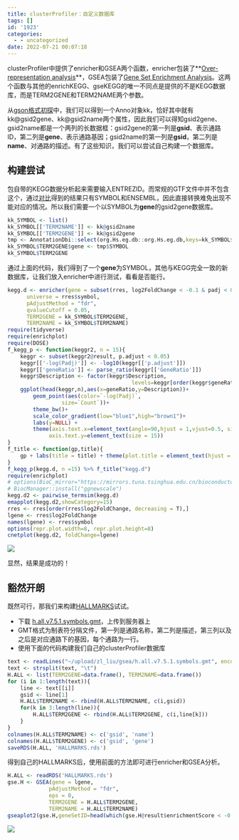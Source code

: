 ```yaml
---
title: clusterProfiler：自定义数据库
tags: []
id: '1923'
categories:
  - - uncategorized
date: 2022-07-21 00:07:18
---
```


clusterProfiler中提供了enricher和GSEA两个函数，enricher包装了**[Over-representation analysis](https://zhuanlan.zhihu.com/p/453991735)**，GSEA包装了[Gene Set Enrichment Analysis](https://www.jianshu.com/p/48d1e043fb63)。这两个函数与其他的enrichKEGG、gseKEGG的唯一不同点是提供的不是KEGG数据库，而是TERM2GENE和TERM2NAME两个参数。

从[gson格式初探](https://occdn.limour.top/2126.html)中，我们可以得到一个Anno对象kk，恰好其中就有kk@gsid2gene、kk@gsid2name两个属性，因此我们可以得知gsid2gene、gsid2name都是一个两列的长数据框：gsid2gene的第一列是**gsid**、表示通路ID，第二列是**gene**、表示通路基因；gsid2name的第一列是**gsid**，第二列是****name****、对通路的描述。有了这些知识，我们可以尝试自己构建一个数据库。

## 构建尝试

包自带的KEGG数据分析起来需要输入ENTREZID。而常规的GTF文件中并不包含这个，通过[对比](https://occdn.limour.top/1934.html)得到的结果只有SYMBOL和ENSEMBL，因此直接转换难免出现不能对应的情况。所以我们需要一个以SYMBOL为**gene**的gsid2gene数据库。

```R
kk_SYMBOL <- list()
kk_SYMBOL[['TERM2NAME']] <- kk@gsid2name
kk_SYMBOL[['TERM2GENE']] <- kk@gsid2gene
tmp <- AnnotationDbi::select(org.Hs.eg.db::org.Hs.eg.db,keys=kk_SYMBOL$TERM2GENE$gene,columns='SYMBOL', keytype='ENTREZID')
kk_SYMBOL$TERM2GENE$gene <- tmp$SYMBOL
kk_SYMBOL$TERM2GENE
```

通过上面的代码，我们得到了一个**gene**为SYMBOL，其他与KEGG完全一致的新数据库，让我们放入enricher中进行测试，看看是否能行。

```R
kegg.d <- enricher(gene = subset(rres, log2FoldChange < -0.1 & padj < 0.05)$symbol,
      universe = rres$symbol,
      pAdjustMethod = "fdr",
      qvalueCutoff = 0.05,
      TERM2GENE = kk_SYMBOL$TERM2GENE,
      TERM2NAME = kk_SYMBOL$TERM2NAME)
require(tidyverse)
require(enrichplot)
require(DOSE)
f_kegg_p <- function(keggr2, n = 15){
    keggr <- subset(keggr2@result, p.adjust < 0.05)
    keggr[['-log(Padj)']] <- -log10(keggr[['p.adjust']])
    keggr[['geneRatio']] <- parse_ratio(keggr[['GeneRatio']])
    keggr$Description <- factor(keggr$Description, 
                                       levels=keggr[order(keggr$geneRatio),]$Description)
    ggplot(head(keggr,n),aes(x=geneRatio,y=Description))+
        geom_point(aes(color=`-log(Padj)`,
                 size=`Count`))+
        theme_bw()+
        scale_color_gradient(low="blue1",high="brown1")+
        labs(y=NULL) + 
        theme(axis.text.x=element_text(angle=90,hjust = 1,vjust=0.5, size = 12),
             axis.text.y=element_text(size = 15))
}
f_title <- function(gp,title){
    gp + labs(title = title) + theme(plot.title = element_text(hjust = 0.5))
}
f_kegg_p(kegg.d, n =15) %>% f_title("kegg.d")
require(enrichplot)
# options(BioC_mirror="https://mirrors.tuna.tsinghua.edu.cn/bioconductor")
# BiocManager::install("ggnewscale")
kegg.d2 <- pairwise_termsim(kegg.d)
emapplot(kegg.d2,showCategory=15) 
rres <- rres[order(rres$log2FoldChange, decreasing = T),]
lgene <- rres$log2FoldChange
names(lgene) <- rres$symbol
options(repr.plot.width=8, repr.plot.height=8)
cnetplot(kegg.d2, foldChange=lgene)
```

![](https://img.limour.top/archives_2023/2022/07/21/62d88e9365f97.webp)

显然，结果是成功的！

## 豁然开朗

既然可行，那我们来构建[HALLMARKS](http://www.gsea-msigdb.org/gsea/downloads.jsp)试试。

*   下载 [h.all.v7.5.1.symbols.gmt](http://www.gsea-msigdb.org/gsea/msigdb/download_file.jsp?filePath=/msigdb/release/7.5.1/h.all.v7.5.1.symbols.gmt)，上传到服务器上
*   GMT格式为制表符分隔文件，第一列是通路名称，第二列是描述，第三列以及之后是对应通路下的基因，每个通路为一行。
*   使用下面的代码构建我们自己的clusterProfiler数据库

```R
text <- readLines("~/upload/zl_liu/gsea/h.all.v7.5.1.symbols.gmt", encoding = "UTF-8")
text <- strsplit(text, "\t")
H.ALL <- list(TERM2GENE=data.frame(), TERM2NAME=data.frame())
for (i in 1:length(text)){
    line <- text[[i]]
    gsid <- line[1]
    H.ALL$TERM2NAME <- rbind(H.ALL$TERM2NAME, c(i,gsid))
    for(k in 3:length(line)){
        H.ALL$TERM2GENE <- rbind(H.ALL$TERM2GENE, c(i,line[k]))
    }
}
colnames(H.ALL$TERM2NAME) <- c('gsid', 'name')
colnames(H.ALL$TERM2GENE) <- c('gsid', 'gene')
saveRDS(H.ALL, 'HALLMARKS.rds')
```

得到自己的HALLMARKS后，使用前面的方法即可进行enricher和GSEA分析。

```R
H.ALL <- readRDS('HALLMARKS.rds')
gse.H <- GSEA(gene = lgene,
             pAdjustMethod = "fdr",
             eps = 0,
             TERM2GENE = H.ALL$TERM2GENE,
             TERM2NAME = H.ALL$TERM2NAME)
gseaplot2(gse.H,geneSetID=head(which(gse.H@result$enrichmentScore < -0.3),6))
```

![](https://img.limour.top/archives_2023/2022/07/21/62d8989995e3f.webp)